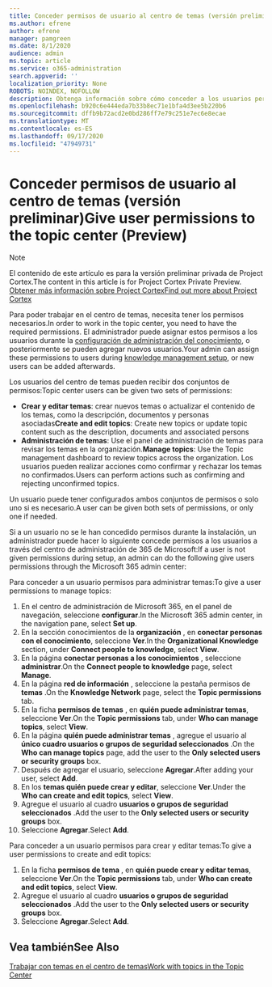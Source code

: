 ```yaml
---
title: Conceder permisos de usuario al centro de temas (versión preliminar)
ms.author: efrene
author: efrene
manager: pamgreen
ms.date: 8/1/2020
audience: admin
ms.topic: article
ms.service: o365-administration
search.appverid: ''
localization_priority: None
ROBOTS: NOINDEX, NOFOLLOW
description: Obtenga información sobre cómo conceder a los usuarios permisos para realizar tareas en el centro de temas
ms.openlocfilehash: b920c6e444eda7b33b8ec71e1bfa4d3ee5b220b6
ms.sourcegitcommit: dffb9b72acd2e0bd286ff7e79c251e7ec6e8ecae
ms.translationtype: MT
ms.contentlocale: es-ES
ms.lasthandoff: 09/17/2020
ms.locfileid: "47949731"
---
```

# <a name="give-user-permissions-to-the-topic-center-preview"></a><span data-ttu-id="5b704-103">Conceder permisos de usuario al centro de temas (versión preliminar)</span><span class="sxs-lookup"><span data-stu-id="5b704-103">Give user permissions to the topic center (Preview)</span></span>

> [!Note] 
> <span data-ttu-id="5b704-104">El contenido de este artículo es para la versión preliminar privada de Project Cortex.</span><span class="sxs-lookup"><span data-stu-id="5b704-104">The content in this article is for Project Cortex Private Preview.</span></span> [<span data-ttu-id="5b704-105">Obtener más información sobre Project Cortex</span><span class="sxs-lookup"><span data-stu-id="5b704-105">Find out more about Project Cortex</span></span>](https://aka.ms/projectcortex) 

<span data-ttu-id="5b704-106">Para poder trabajar en el centro de temas, necesita tener los permisos necesarios.</span><span class="sxs-lookup"><span data-stu-id="5b704-106">In order to work in the topic center, you need to have the required permissions.</span></span> <span data-ttu-id="5b704-107">El administrador puede asignar estos permisos a los usuarios durante la [configuración de administración del conocimiento](set-up-knowledge-network.md), o posteriormente se pueden agregar nuevos usuarios.</span><span class="sxs-lookup"><span data-stu-id="5b704-107">Your admin can assign these permissions to users during [knowledge management setup](set-up-knowledge-network.md), or new users can be added afterwards.</span></span>

<span data-ttu-id="5b704-108">Los usuarios del centro de temas pueden recibir dos conjuntos de permisos:</span><span class="sxs-lookup"><span data-stu-id="5b704-108">Topic center users can be given two sets of permissions:</span></span>

- <span data-ttu-id="5b704-109">**Crear y editar temas**: crear nuevos temas o actualizar el contenido de los temas, como la descripción, documentos y personas asociadas</span><span class="sxs-lookup"><span data-stu-id="5b704-109">**Create and edit topics**: Create new topics or update topic content such as the description, documents and associated persons</span></span>
- <span data-ttu-id="5b704-110">**Administración de temas**: Use el panel de administración de temas para revisar los temas en la organización.</span><span class="sxs-lookup"><span data-stu-id="5b704-110">**Manage topics**: Use the Topic management dashboard to review topics across the organization.</span></span> <span data-ttu-id="5b704-111">Los usuarios pueden realizar acciones como confirmar y rechazar los temas no confirmados.</span><span class="sxs-lookup"><span data-stu-id="5b704-111">Users can perform actions such as confirming and rejecting unconfirmed topics.</span></span>

<span data-ttu-id="5b704-112">Un usuario puede tener configurados ambos conjuntos de permisos o solo uno si es necesario.</span><span class="sxs-lookup"><span data-stu-id="5b704-112">A user can be given both sets of permissions, or only one if needed.</span></span> 

<span data-ttu-id="5b704-113">Si a un usuario no se le han concedido permisos durante la instalación, un administrador puede hacer lo siguiente concede permisos a los usuarios a través del centro de administración de 365 de Microsoft:</span><span class="sxs-lookup"><span data-stu-id="5b704-113">If a user is not given permissions during setup, an admin can do the following give users permissions through the Microsoft 365 admin center:</span></span>

<span data-ttu-id="5b704-114">Para conceder a un usuario permisos para administrar temas:</span><span class="sxs-lookup"><span data-stu-id="5b704-114">To give a user permissions to manage topics:</span></span>

1. <span data-ttu-id="5b704-115">En el centro de administración de Microsoft 365, en el panel de navegación, seleccione **configurar**.</span><span class="sxs-lookup"><span data-stu-id="5b704-115">In the Microsoft 365 admin center, in the navigation pane, select **Set up**.</span></span>
2. <span data-ttu-id="5b704-116">En la sección conocimientos de la **organización** , en **conectar personas con el conocimiento**, seleccione **Ver**.</span><span class="sxs-lookup"><span data-stu-id="5b704-116">In the **Organizational Knowledge** section, under **Connect people to knowledge**, select **View**.</span></span>
3. <span data-ttu-id="5b704-117">En la página **conectar personas a los conocimientos** , seleccione **administrar**.</span><span class="sxs-lookup"><span data-stu-id="5b704-117">On the **Connect people to knowledge** page, select **Manage**.</span></span>
4. <span data-ttu-id="5b704-118">En la página **red de información** , seleccione la pestaña permisos de **temas** .</span><span class="sxs-lookup"><span data-stu-id="5b704-118">On the **Knowledge Network** page, select the **Topic permissions** tab.</span></span>
5. <span data-ttu-id="5b704-119">En la ficha **permisos de temas** , en **quién puede administrar temas**, seleccione **Ver**.</span><span class="sxs-lookup"><span data-stu-id="5b704-119">On the **Topic permissions** tab, under **Who can manage topics**, select **View**.</span></span>
6.  <span data-ttu-id="5b704-120">En la página **quién puede administrar temas** , agregue el usuario al **único cuadro usuarios o grupos de seguridad seleccionados** .</span><span class="sxs-lookup"><span data-stu-id="5b704-120">On the **Who can manage topics** page, add the user to the **Only selected users or security groups** box.</span></span>
7. <span data-ttu-id="5b704-121">Después de agregar el usuario, seleccione **Agregar**.</span><span class="sxs-lookup"><span data-stu-id="5b704-121">After adding your user, select **Add**.</span></span>
3. <span data-ttu-id="5b704-122">En los **temas quién puede crear y editar**, seleccione **Ver**.</span><span class="sxs-lookup"><span data-stu-id="5b704-122">Under the **Who can create and edit topics**, select **View**.</span></span>
4. <span data-ttu-id="5b704-123">Agregue el usuario al cuadro **usuarios o grupos de seguridad seleccionados** .</span><span class="sxs-lookup"><span data-stu-id="5b704-123">Add the user to the **Only selected users or security groups** box.</span></span>
5. <span data-ttu-id="5b704-124">Seleccione **Agregar**.</span><span class="sxs-lookup"><span data-stu-id="5b704-124">Select **Add**.</span></span>

<span data-ttu-id="5b704-125">Para conceder a un usuario permisos para crear y editar temas:</span><span class="sxs-lookup"><span data-stu-id="5b704-125">To give a user permissions to create and edit topics:</span></span>

1. <span data-ttu-id="5b704-126">En la ficha **permisos de tema** , en **quién puede crear y editar temas**, seleccione **Ver**.</span><span class="sxs-lookup"><span data-stu-id="5b704-126">On the **Topic permissions** tab, under **Who can create and edit topics**, select **View**.</span></span>
2. <span data-ttu-id="5b704-127">Agregue el usuario al cuadro **usuarios o grupos de seguridad seleccionados** .</span><span class="sxs-lookup"><span data-stu-id="5b704-127">Add the user to the **Only selected users or security groups** box.</span></span>
3. <span data-ttu-id="5b704-128">Seleccione **Agregar**.</span><span class="sxs-lookup"><span data-stu-id="5b704-128">Select **Add**.</span></span>



## <a name="see-also"></a><span data-ttu-id="5b704-129">Vea también</span><span class="sxs-lookup"><span data-stu-id="5b704-129">See Also</span></span>
  
[<span data-ttu-id="5b704-130">Trabajar con temas en el centro de temas</span><span class="sxs-lookup"><span data-stu-id="5b704-130">Work with topics in the Topic Center</span></span>](work-with-topics.md)



